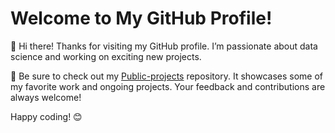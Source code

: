 # Welcome to My GitHub Profile!  

👋 Hi there! Thanks for visiting my GitHub profile. I’m passionate about data science and working on exciting new projects.

🚀 Be sure to check out my [Public-projects](https://github.com/Miks007/Public-projects) repository. It showcases some of my favorite work and ongoing projects. Your feedback and contributions are always welcome!

Happy coding! 😊
